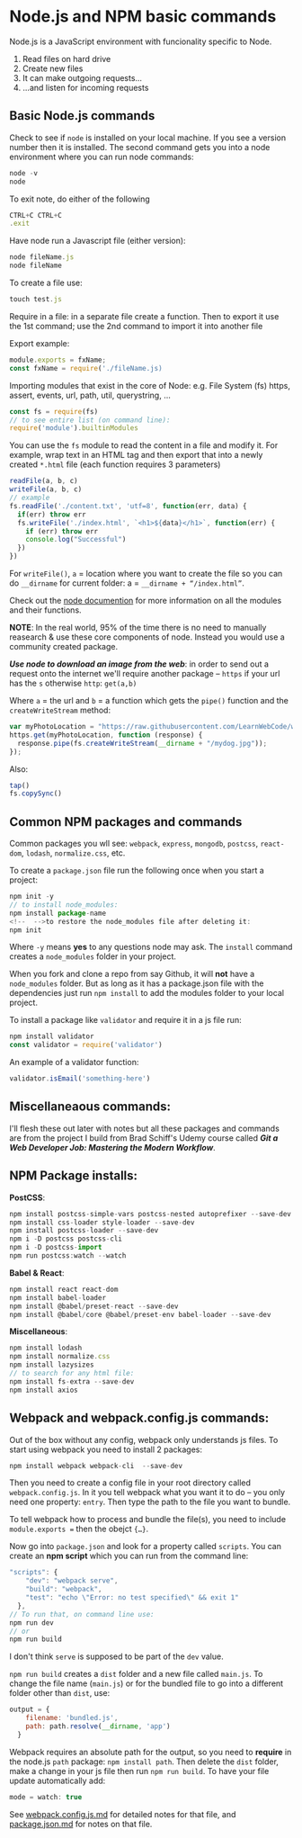 # Node.js and NPM basic commands

Node.js is a JavaScript environment with funcionality specific to Node.

1. Read files on hard drive
1. Create new files
1. It can make outgoing requests...
1. ...and listen for incoming requests

## Basic Node.js commands

Check to see if `node` is installed on your local machine. If you see a version number then it is installed. The second command gets you into a node environment where you can run node commands:

```js
node -v
node
```
To exit note, do either of the following

```js
CTRL+C CTRL+C
.exit
```
Have node run a Javascript file (either version):

```js
node fileName.js
node fileName
```

To create a file use:
```js
touch test.js
```
Require in a file: in a separate file create a function. Then to export it use the 1st command; use the 2nd command to import it into another file

Export example:
```js
module.exports = fxName;
const fxName = require('./fileName.js)
```
Importing modules that exist in the core of Node: e.g. File System (fs) https, assert, events, url, path, util, querystring, ...

```js 
const fs = require(fs)
// to see entire list (on command line):
require('module').builtinModules
```
You can use the `fs` module to read the content in a file and modify it. For example, wrap text in an HTML tag and then export that into a newly created `*.html` file (each function requires 3 parameters)

```js 
readFile(a, b, c) 
writeFile(a, b, c) 
// example
fs.readFile('./content.txt', 'utf=8', function(err, data) {
  if(err) throw err
  fs.writeFile('./index.html', `<h1>${data}</h1>`, function(err) {
    if (err) throw err
    console.log("Successful")
  })
})
```
For `writeFile()`, `a` = location where you want to create the file so you can do `__dirname` for current folder: a = `__dirname + “/index.html”`.

Check out the [node documention](https://nodejs.org/dist/latest-v16.x/docs/api/ "Node docs") for more information on all the modules and their functions.

**NOTE**: In the real world, 95% of the time there is no need to manually reasearch & use these core components of node. Instead you would use a community created package.

***Use node to download an image from the web***: in order to send out a request onto the internet we'll require another package – `https` if your url has the `s` otherwise `http`: `get(a,b)` 

Where `a` = the url and `b` = a function which gets the `pipe()` function and the `createWriteStream` method:

```js
var myPhotoLocation = "https://raw.githubusercontent.com/LearnWebCode/welcome-to-git/master/images/dog.jpg";
https.get(myPhotoLocation, function (response) {
  response.pipe(fs.createWriteStream(__dirname + "/mydog.jpg"));
});
```

Also: 
```js
tap()
fs.copySync()
```

## Common NPM packages and commands

Common packages you wll see: `webpack`, `express`, `mongodb`, `postcss`, `react-dom`, `lodash`, `normalize.css`, etc.

To create a `package.json` file  run the following once when you start a project:

```js
npm init -y
// to install node_modules:
npm install package-name
<!--  -->to restore the node_modules file after deleting it:
npm init
```

Where `-y` means **yes** to any questions node may ask. The `install` command creates a `node_modules` folder in your project. 

When you fork and clone a repo from say Github, it will **not** have a `node_modules` folder. But as long as it has a package.json file with the dependencies just run `npm install` to add the modules folder to your local project.

To install a package like `validator` and require it in a js file run:
```js
npm install validator
const validator = require('validator')
```
An example of a validator function:

```js
validator.isEmail('something-here')
```

## Miscellaneaous commands:

I'll flesh these out later with notes but all these packages and commands are from the project I build from Brad Schiff's Udemy course called ***Git a Web Developer Job: Mastering the Modern Workflow***.

## NPM Package installs:

**PostCSS**: 
```js
npm install postcss-simple-vars postcss-nested autoprefixer --save-dev
npm install css-loader style-loader --save-dev
npm install postcss-loader --save-dev
npm i -D postcss postcss-cli
npm i -D postcss-import
npm run postcss:watch --watch
```

**Babel & React**:
```js
npm install react react-dom
npm install babel-loader
npm install @babel/preset-react --save-dev
npm install @babel/core @babel/preset-env babel-loader --save-dev
```

**Miscellaneous**:
```js
npm install lodash
npm install normalize.css
npm install lazysizes
// to search for any html file:
npm install fs-extra --save-dev
npm install axios
```

## Webpack and webpack.config.js commands:

Out of the box without any config, webpack only understands js files. To start using webpack you need to install 2 packages:

```js
npm install webpack webpack-cli  --save-dev
```
Then you need to create a config file in your root directory called `webpack.config.js`. In it you tell webpack what you want it to do – you only need one property: `entry`. Then type the path to the file you want to bundle. 

To tell webpack how to process and bundle the file(s), you need to include `module.exports =` then the obejct `{…}`. 

Now go into `package.json` and look for a property called `scripts`. You can create an **npm script** which you can run from the command line:

```js
"scripts": {
    "dev": "webpack serve",
    "build": "webpack",
    "test": "echo \"Error: no test specified\" && exit 1"
  },
// To run that, on command line use:
npm run dev
// or 
npm run build
```

I don't think `serve` is supposed to be part of the `dev` value.

`npm run build` creates a `dist` folder and a new file called `main.js`. To change the file name (`main.js`) or for the bundled file to go into a different folder other than `dist`, use: 

```js
output = {
    filename: 'bundled.js',
    path: path.resolve(__dirname, 'app')
  }
```

Webpack requires an absolute path for the output, so you need to **require** in the node.js `path` package: `npm install path`. Then delete the `dist` folder, make a change in your js file then run `npm run build`. To have your file update automatically add:

```js
mode = watch: true
```
See [webpack.config.js.md](https://github.com/Kernix13/node-npm-basics/blob/master/webpack.config.js.md) for detailed notes for that file, and [package.json.md](https://github.com/Kernix13/node-npm-basics/blob/master/package.json.md) for notes on that file.

